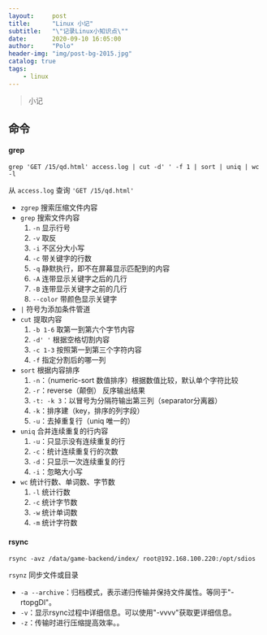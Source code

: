 ```yaml
---
layout:     post
title:      "Linux 小记"
subtitle:   "\"记录Linux小知识点\""
date:       2020-09-10 16:05:00
author:     "Polo"
header-img: "img/post-bg-2015.jpg"
catalog: true
tags:
    - linux
---
```


> 小记 

## 命令  
#### grep  
```
grep 'GET /15/qd.html' access.log | cut -d' ' -f 1 | sort | uniq | wc -l  
```

从 `access.log` 查询 `'GET /15/qd.html'`  

+ `zgrep` 搜索压缩文件内容
+ `grep` 搜索文件内容
   1. `-n` 显示行号
   1. `-v` 取反
   1. `-i` 不区分大小写
   1. `-c` 带关键字的行数
   1. `-q` 静默执行，即不在屏幕显示匹配到的内容
   1. `-A` 连带显示关键字之后的几行
   1. `-B` 连带显示关键字之前的几行
   1. `--color` 带颜色显示关键字
+ `|` 符号为添加条件管道  
+ `cut` 提取内容
   1. `-b 1-6` 取第一到第六个字节内容
   1. `-d' '` 根据空格切割内容
   1. `-c 1-3` 按照第一到第三个字符内容
   1. `-f` 指定分割后的哪一列  
+ `sort` 根据内容排序  
   1. `-n`：（numeric-sort 数值排序）根据数值比较，默认单个字符比较
   1. `-r`：reverse（颠倒） 反序输出结果
   1. `-t: -k 3`：以冒号为分隔符输出第三列（separator分离器）
   1. `-k`：排序建（key，排序的列字段）
   1. `-u`：去掉重复行（uniq 唯一的）
+ `uniq` 合并连续重复的行内容
   1. `-u`：只显示没有连续重复的行
   1. `-c`：统计连续重复行的次数
   1. `-d`：只显示一次连续重复的行
   1. `-i`：忽略大小写
+ `wc` 统计行数、单词数、字节数
   1. `-l` 统计行数
   1. `-c` 统计字节数
   1. `-w` 统计单词数
   1. `-m` 统计字符数  

#### rsync  
```
rsync -avz /data/game-backend/index/ root@192.168.100.220:/opt/sdios
```
`rsynz` 同步文件或目录  

+ `-a --archive`：归档模式，表示递归传输并保持文件属性。等同于"-rtopgDl"。
+ `-v`：显示rsync过程中详细信息。可以使用"-vvvv"获取更详细信息。
+ `-z`：传输时进行压缩提高效率。。